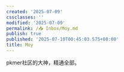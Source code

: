```yaml
---
created: '2025-07-09'
cssclasses: ''
modified: '2025-07-09'
permalink: /📥 Inbox/Moy.md
publish: true
published: '2025-07-10T00:45:03.575+08:00'
title: Moy
---
```

pkmer社区的大神，精通全部。
